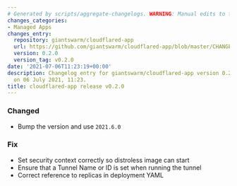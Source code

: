 ```yaml
---
# Generated by scripts/aggregate-changelogs. WARNING: Manual edits to this files will be overwritten.
changes_categories:
- Managed Apps
changes_entry:
  repository: giantswarm/cloudflared-app
  url: https://github.com/giantswarm/cloudflared-app/blob/master/CHANGELOG.md#020---2021-07-06
  version: 0.2.0
  version_tag: v0.2.0
date: '2021-07-06T11:23:19+00:00'
description: Changelog entry for giantswarm/cloudflared-app version 0.2.0, published
  on 06 July 2021, 11:23.
title: cloudflared-app release v0.2.0
---
```


### Changed
- Bump the version and use `2021.6.0`
### Fix
- Set security context correctly so distroless image can start
- Ensure that a Tunnel Name or ID is set when running the tunnel
- Correct reference to replicas in deployment YAML
